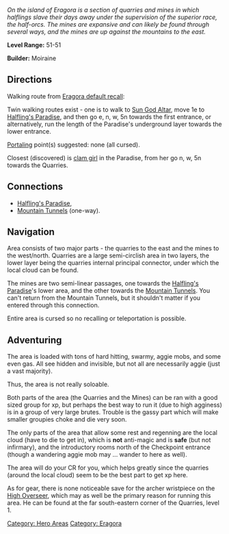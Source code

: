 *On the island of Eragora is a section of quarries and mines in which
halflings slave their days away under the supervision of the superior
race, the half-orcs. The mines are expansive and can likely be found
through several ways, and the mines are up against the mountains to the
east.*

**Level Range:** 51-51

**Builder:** Moiraine

## Directions

Walking route from [Eragora default
recall](Eragora_default_recall "wikilink"):

Twin walking routes exist - one is to walk to [Sun God
Altar](:Category:Sun_God_Altar "wikilink"), move 1e to [Halfling's
Paradise](:Category:Halfling's_Paradise "wikilink"), and then go e, n,
w, 5n towards the first entrance, or alternatively, run the length of
the Paradise's underground layer towards the lower entrance.

[Portaling](Portal "wikilink") point(s) suggested: none (all cursed).

Closest (discovered) is [clam girl](Clam-digger "wikilink") in the
Paradise, from her go n, w, 5n towards the Quarries.

## Connections

-   [Halfling's Paradise](:Category:Halfling's_Paradise "wikilink"),
-   [Mountain Tunnels](:Category:Mountain_Tunnels "wikilink") (one-way).

## Navigation

Area consists of two major parts - the quarries to the east and the
mines to the west/north. Quarries are a large semi-circlish area in two
layers, the lower layer being the quarries internal principal connector,
under which the local cloud can be found.

The mines are two semi-linear passages, one towards the [Halfling's
Paradise](:Category:Halfling's_Paradise "wikilink")'s lower area, and
the other towards the [Mountain
Tunnels](:Category:Mountain_Tunnels "wikilink"). You can't return from
the Mountain Tunnels, but it shouldn't matter if you entered through
this connection.

Entire area is cursed so no recalling or teleportation is possible.

## Adventuring

The area is loaded with tons of hard hitting, swarmy, aggie mobs, and
some even gas. All see hidden and invisible, but not all are necessarily
aggie (just a vast majority).

Thus, the area is not really soloable.

Both parts of the area (the Quarries and the Mines) can be ran with a
good sized group for xp, but perhaps the best way to run it (due to high
agginess) is in a group of very large brutes. Trouble is the gassy part
which will make smaller groupies choke and die very soon.

The only parts of the area that allow some rest and regenning are the
local cloud (have to die to get in), which is **not** anti-magic and is
**safe** (but not infirmary), and the introductory rooms north of the
Checkpoint entrance (though a wandering aggie mob may ... wander to here
as well).

The area will do your CR for you, which helps greatly since the quarries
(around the local cloud) seem to be the best part to get xp here.

As for gear, there is none noticeable save for the archer wristpiece on
the [High Overseer](High_Overseer "wikilink"), which may as well be the
primary reason for running this area. He can be found at the far
south-eastern corner of the Quarries, level 1.

[Category: Hero Areas](Category:_Hero_Areas "wikilink") [Category:
Eragora](Category:_Eragora "wikilink")
